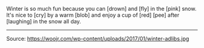 Winter is so much fun because you can [drown] and [fly] in the [pink] snow.
It's nice to [cry] by a warm [blob] and enjoy a cup of [red] [pee] after [laughing] in the snow all day.

---
Source: https://woojr.com/wp-content/uploads/2017/01/winter-adlibs.jpg

